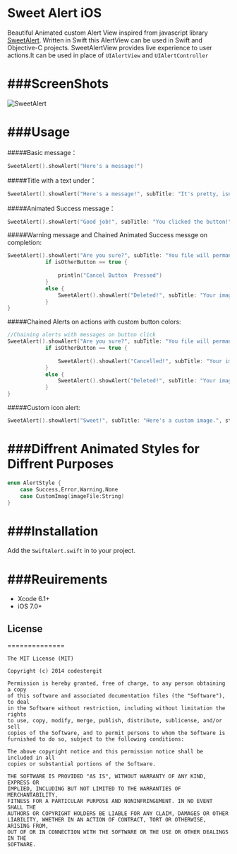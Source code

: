 Sweet Alert iOS
==============

Beautiful Animated custom Alert View inspired from javascript library [SweetAlert](http://tristanedwards.me/sweetalert).
Written in Swift this AlertView can be used in Swift and Objective-C projects. SweetAlertView provides live experience to user actions.It can be used in place of `UIAlertView` and `UIAlertController`

###ScreenShots
==============

![SweetAlert](https://github.com/codestergit/SweetAlert-iOS/blob/master/SweetAlertiOS.gif)

###Usage
==============

#####Basic message：
```swift
SweetAlert().showAlert("Here's a message!")
```
#####Title with a text under：
```swift
SweetAlert().showAlert("Here's a message!", subTitle: "It's pretty, isn't it?", style: AlertStyle.None)
```
#####Animated Success message：
```swift
SweetAlert().showAlert("Good job!", subTitle: "You clicked the button!", style: AlertStyle.Success)
```
#####Warning message and Chained Animated Success messge on completion:
```swift
SweetAlert().showAlert("Are you sure?", subTitle: "You file will permanently delete!", style: AlertStyle.Warning, buttonTitle:"Cancel", buttonColor:UIColorFromRGB(0xD0D0D0) , otherButtonTitle:  "Yes, delete it!", otherButtonColor: UIColorFromRGB(0xDD6B55)) { (isOtherButton) -> Void in
            if isOtherButton == true {
            
                println("Cancel Button  Pressed")
            }
            else {
                SweetAlert().showAlert("Deleted!", subTitle: "Your imaginary file has been deleted!", style: AlertStyle.Success)
            }
}
```

#####Chained Alerts on actions with custom button colors:
```swift
//Chaining alerts with messages on button click
SweetAlert().showAlert("Are you sure?", subTitle: "You file will permanently delete!", style: AlertStyle.Warning, buttonTitle:"No, cancel plx!", buttonColor:UIColorFromRGB(0xD0D0D0) , otherButtonTitle:  "Yes, delete it!", otherButtonColor: UIColorFromRGB(0xDD6B55)) { (isOtherButton) -> Void in
            if isOtherButton == true {
                
                SweetAlert().showAlert("Cancelled!", subTitle: "Your imaginary file is safe", style: AlertStyle.Error)
            }
            else {
                SweetAlert().showAlert("Deleted!", subTitle: "Your imaginary file has been deleted!", style: AlertStyle.Success)
            }
}
```
#####Custom icon alert:
```swift
SweetAlert().showAlert("Sweet!", subTitle: "Here's a custom image.", style: AlertStyle.CustomImag(imageFile: "thumb.jpg"))
```

###Diffrent Animated Styles for Diffrent Purposes
==============
```swift
enum AlertStyle {
    case Success,Error,Warning,None
    case CustomImag(imageFile:String)
}
```
###Installation
==============
Add the `SwiftAlert.swift` in to your project.

###Reuirements
==============
- Xcode 6.1+
- iOS 7.0+

## License
==============

    The MIT License (MIT)

    Copyright (c) 2014 codestergit

    Permission is hereby granted, free of charge, to any person obtaining a copy
    of this software and associated documentation files (the "Software"), to deal
    in the Software without restriction, including without limitation the rights
    to use, copy, modify, merge, publish, distribute, sublicense, and/or sell
    copies of the Software, and to permit persons to whom the Software is
    furnished to do so, subject to the following conditions:

    The above copyright notice and this permission notice shall be included in all
    copies or substantial portions of the Software.

    THE SOFTWARE IS PROVIDED "AS IS", WITHOUT WARRANTY OF ANY KIND, EXPRESS OR
    IMPLIED, INCLUDING BUT NOT LIMITED TO THE WARRANTIES OF MERCHANTABILITY,
    FITNESS FOR A PARTICULAR PURPOSE AND NONINFRINGEMENT. IN NO EVENT SHALL THE
    AUTHORS OR COPYRIGHT HOLDERS BE LIABLE FOR ANY CLAIM, DAMAGES OR OTHER
    LIABILITY, WHETHER IN AN ACTION OF CONTRACT, TORT OR OTHERWISE, ARISING FROM,
    OUT OF OR IN CONNECTION WITH THE SOFTWARE OR THE USE OR OTHER DEALINGS IN THE
    SOFTWARE.

